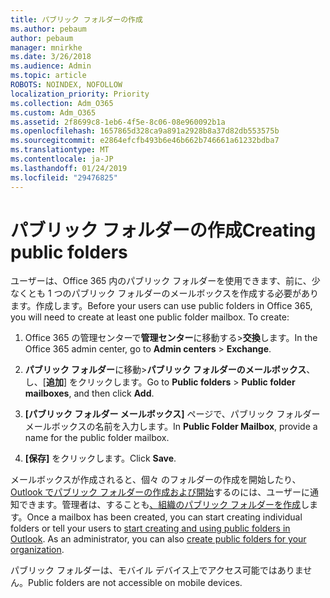 ```yaml
---
title: パブリック フォルダーの作成
ms.author: pebaum
author: pebaum
manager: mnirkhe
ms.date: 3/26/2018
ms.audience: Admin
ms.topic: article
ROBOTS: NOINDEX, NOFOLLOW
localization_priority: Priority
ms.collection: Adm_O365
ms.custom: Adm_O365
ms.assetid: 2f8699c8-1eb6-4f5e-8c06-08e960092b1a
ms.openlocfilehash: 1657865d328ca9a891a2928b8a37d82db553575b
ms.sourcegitcommit: e2864efcfb493b6e46b662b746661a61232bdba7
ms.translationtype: MT
ms.contentlocale: ja-JP
ms.lasthandoff: 01/24/2019
ms.locfileid: "29476825"
---
```

# <a name="creating-public-folders"></a><span data-ttu-id="c00ce-102">パブリック フォルダーの作成</span><span class="sxs-lookup"><span data-stu-id="c00ce-102">Creating public folders</span></span>

<span data-ttu-id="c00ce-p101">ユーザーは、Office 365 内のパブリック フォルダーを使用できます、前に、少なくとも 1 つのパブリック フォルダーのメールボックスを作成する必要があります。作成します。</span><span class="sxs-lookup"><span data-stu-id="c00ce-p101">Before your users can use public folders in Office 365, you will need to create at least one public folder mailbox. To create:</span></span>
  
1. <span data-ttu-id="c00ce-105">Office 365 の管理センターで**管理センター**に移動する\>**交換**します。</span><span class="sxs-lookup"><span data-stu-id="c00ce-105">In the Office 365 admin center, go to **Admin centers** \> **Exchange**.</span></span>
    
2. <span data-ttu-id="c00ce-106">**パブリック フォルダー**に移動\>**パブリック フォルダーのメールボックス**、し、[**追加**] をクリックします。</span><span class="sxs-lookup"><span data-stu-id="c00ce-106">Go to **Public folders** \> **Public folder mailboxes**, and then click **Add**.</span></span>
    
3. <span data-ttu-id="c00ce-107">**[パブリック フォルダー メールボックス]** ページで、パブリック フォルダー メールボックスの名前を入力します。</span><span class="sxs-lookup"><span data-stu-id="c00ce-107">In **Public Folder Mailbox**, provide a name for the public folder mailbox.</span></span>
    
4. <span data-ttu-id="c00ce-108">**[保存]** をクリックします。</span><span class="sxs-lookup"><span data-stu-id="c00ce-108">Click **Save**.</span></span>
    
<span data-ttu-id="c00ce-p102">メールボックスが作成されると、個々 のフォルダーの作成を開始したり、 [Outlook でパブリック フォルダーの作成および開始](https://support.office.com/en-us/article/Create-and-share-a-public-folder-in-Outlook-a2835011-d524-4a5c-a207-05c159bb2a97)するのには、ユーザーに通知できます。管理者は、することも[、組織のパブリック フォルダーを作成](https://technet.microsoft.com/en-us/library/bb691104%28v=exchg.150%29.aspx)します。</span><span class="sxs-lookup"><span data-stu-id="c00ce-p102">Once a mailbox has been created, you can start creating individual folders or tell your users to [start creating and using public folders in Outlook](https://support.office.com/en-us/article/Create-and-share-a-public-folder-in-Outlook-a2835011-d524-4a5c-a207-05c159bb2a97). As an administrator, you can also [create public folders for your organization](https://technet.microsoft.com/en-us/library/bb691104%28v=exchg.150%29.aspx).</span></span>
  
<span data-ttu-id="c00ce-111">パブリック フォルダーは、モバイル デバイス上でアクセス可能ではありません。</span><span class="sxs-lookup"><span data-stu-id="c00ce-111">Public folders are not accessible on mobile devices.</span></span>
  

